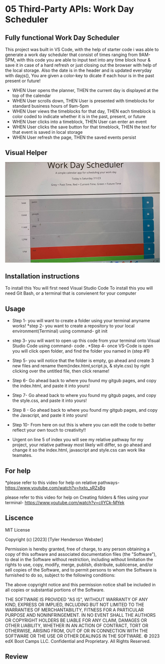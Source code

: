# 05 Third-Party APIs: Work Day Scheduler

## Fully functional Work Day Scheduler
This project was built in VS Code,  with the help of starter code i was able to generate a work day scheduler that consist of times ranging from 9AM-5PM, with this code you are able to input text into any time block hour & save it in case of a hard refresh or just closing out the browser with help of the local storage. Also the date is in the header and is updated everyday with dayjs(), You are given a color-key to dicate if each hour is in the past present or future!

* WHEN User opens the planner, THEN the current day is 
displayed at the top of the calendar
* WHEN User scrolls down, THEN User is presented with timeblocks for standard business hours of 9am-5pm
 * WHEN User views the timeblocks for that day, THEN each timeblock is color coded to indicate whether it is in the past, present, or future
 * WHEN User clicks into a timeblock, THEN User can enter an event
 * WHEN User clicks the save button for that timeblock,
THEN the text for that event is saved in local storage
* WHEN User refresh the page, THEN the saved events persist

## Visual Helper
![screenshot workday scheduler](./images/IMG_0576.jpg)

## Installation instructions
To install this You will first need Visual Studio Code
To install this you will need Git Bash, or a terminal that is convienent for your computer
## Usage
* Step 1- you will want to create a folder using your terminal anyname works!
*step 2- you want to create a repository to your local environment(Terminal) using command- git init
* step 3- you will want to open up this code from your terminal onto Visual Studio Code using command- code .
*Step 4- once VS-Code is open you will click open folder, and find the folder you named in (step #1)
* Step 5- you will notice that the folder is empty, go ahead and create 3 new files and rename them(index.html,script.js, & style.css) by right clicking over the untitled file, then click rename!
* Step 6- Go ahead back to where you found my gitgub pages, and copy the index.html, and paste it into yours!
* Step 7- Go ahead back to where you found my gitgub pages, and copy the style.css, and paste it into yours!
* Step 8 - Go ahead back to where you found my gitgub pages, and copy the Javacript, and paste it into yours!
* Step 10- From here on out this is where you can edit the code to better reflect your own touch to creativity!!

* Urgent on line 5 of index you will see my relative pathway for my project, your relative pathway most likely will differ, so go ahead and change it so the index.html, javascript and style.css can work like teamates.
## For help
*please refer to this video for help on relative pathways- https://www.youtube.com/watch?v=hxto_sRZsBg

please refer to this video for help on Creating folders & files using your terminal- https://www.youtube.com/watch?v=cllYCk-MYek
## Liscence
MIT License

Copyright (c) [2023] [Tyler Henderson Webster]

Permission is hereby granted, free of charge, to any person obtaining a copy of this software and associated documentation files (the "Software"), to deal in the Software without restriction, including without limitation the rights to use, copy, modify, merge, publish, distribute, sublicense, and/or sell copies of the Software, and to permit persons to whom the Software is furnished to do so, subject to the following conditions:

The above copyright notice and this permission notice shall be included in all copies or substantial portions of the Software.

THE SOFTWARE IS PROVIDED "AS IS", WITHOUT WARRANTY OF ANY KIND, EXPRESS OR IMPLIED, INCLUDING BUT NOT LIMITED TO THE WARRANTIES OF MERCHANTABILITY, FITNESS FOR A PARTICULAR PURPOSE AND NONINFRINGEMENT. IN NO EVENT SHALL THE AUTHORS OR COPYRIGHT HOLDERS BE LIABLE FOR ANY CLAIM, DAMAGES OR OTHER LIABILITY, WHETHER IN AN ACTION OF CONTRACT, TORT OR OTHERWISE, ARISING FROM, OUT OF OR IN CONNECTION WITH THE SOFTWARE OR THE USE OR OTHER DEALINGS IN THE SOFTWARE. © 2023 edX Boot Camps LLC. Confidential and Proprietary. All Rights Reserved.

 ## Review